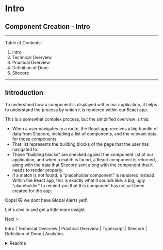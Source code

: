 # Intro

## Component Creation - Intro

***

Table of Contents:

1. Intro
2. Technical Overview
3. Practical Overview
4. Definition of Done
5. Sitecore

***

## Introduction

To understand how a component is displayed within our application, it helps to understand the process by which it is rendered within our React app.

This is a somewhat complex process, but the simplified overview is this:

* When a user navigates to a route, the React app receives a big bundle of data from Sitecore, including a list of components, and the relevant data for those components.
* That list represents the building blocks of the page that the user has navigated to.
* Those "building blocks" are checked against the component list of our application, and when a match is found, a React component is returned, along with the data that Sitecore sent along with the component that it needs to render properly.
* If a match is not found, a "placeholder component" is rendered instead. Within the React app, this is exactly what it sounds like: a big, ugly "placeholder" to remind you that this component has not yet been created for the app:

Oops! 🙀 we dont have Global Alerts yet!\\

Let's dive in and get a little more insight.

Next >

Intro | Technical Overview | Practical Overview | Typescript | Sitecore | Definition of Done | Analytics

<details>

<summary>Readme</summary>

:leftwards\_arrow\_with\_hook:[ Basics](intro.md)

### Component Creation

[Intro](intro.md)

[Practical Overview](practicaloverview.md)

[Technical Overview](technicaloverview.md)

[Typescript](../typescript.md)

[Sitecore](sitecore.md)

[Definition of Done](definitionofdone.md)

Analytics

Composition

</details>
